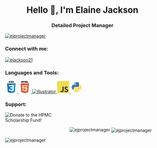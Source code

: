 <h1 align="center">Hello 🌱, I'm Elaine Jackson</h1>
<h3 align="center">Detailed Project Manager</h3>

<p align="left"> <a href="https://github.com/ryo-ma/github-profile-trophy"><img src="https://github-profile-trophy.vercel.app/?username=ejprojectmanager" alt="ejprojectmanager" /></a> </p>

<h3 align="left">Connect with me:</h3>
<p align="left">
<a href="https://linkedin.com/in/ejackson21" target="blank"><img align="center" src="https://raw.githubusercontent.com/rahuldkjain/github-profile-readme-generator/master/src/images/icons/Social/linked-in-alt.svg" alt="ejackson21" height="30" width="40" /></a>
</p>

<h3 align="left">Languages and Tools:</h3>
<p align="left"> <a href="https://www.w3schools.com/css/" target="_blank" rel="noreferrer"> <img src="https://raw.githubusercontent.com/devicons/devicon/master/icons/css3/css3-original-wordmark.svg" alt="css3" width="40" height="40"/> </a> <a href="https://www.w3.org/html/" target="_blank" rel="noreferrer"> <img src="https://raw.githubusercontent.com/devicons/devicon/master/icons/html5/html5-original-wordmark.svg" alt="html5" width="40" height="40"/> </a> <a href="https://www.adobe.com/in/products/illustrator.html" target="_blank" rel="noreferrer"> <img src="https://www.vectorlogo.zone/logos/adobe_illustrator/adobe_illustrator-icon.svg" alt="illustrator" width="40" height="40"/> </a> <a href="https://developer.mozilla.org/en-US/docs/Web/JavaScript" target="_blank" rel="noreferrer"> <img src="https://raw.githubusercontent.com/devicons/devicon/master/icons/javascript/javascript-original.svg" alt="javascript" width="40" height="40"/> </a> <a href="https://www.python.org" target="_blank" rel="noreferrer"> <img src="https://raw.githubusercontent.com/devicons/devicon/master/icons/python/python-original.svg" alt="python" width="40" height="40"/> </a> </p>

<h3 align="left">Support:</h3>
<p><a href="https://ko-fi.com/Donate to the HPMC Scholarship Fund!"> <img align="left" src="https://cdn.ko-fi.com/cdn/kofi3.png?v=3" height="50" width="210" alt="Donate to the HPMC Scholarship Fund!" /></a></p><br><br>

<p><img align="left" src="https://github-readme-stats.vercel.app/api/top-langs?username=ejprojectmanager&show_icons=true&locale=en&layout=compact" alt="ejprojectmanager" /></p>

<p>&nbsp;<img align="center" src="https://github-readme-stats.vercel.app/api?username=ejprojectmanager&show_icons=true&locale=en" alt="ejprojectmanager" /></p>

<p><img align="center" src="https://github-readme-streak-stats.herokuapp.com/?user=ejprojectmanager&" alt="ejprojectmanager" /></p>
